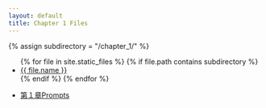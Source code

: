 ```yaml
---
layout: default
title: Chapter 1 Files
---
```

{% assign subdirectory = "/chapter_1/" %}
<ul>
{% for file in site.static_files %}
  {% if file.path contains subdirectory %}
    <li><a href="{{ site.baseurl }}{{ file.path }}">{{ file.name }}</a></li>
  {% endif %}
{% endfor %}
</ul>

- [第１章Prompts](prompts1.md)